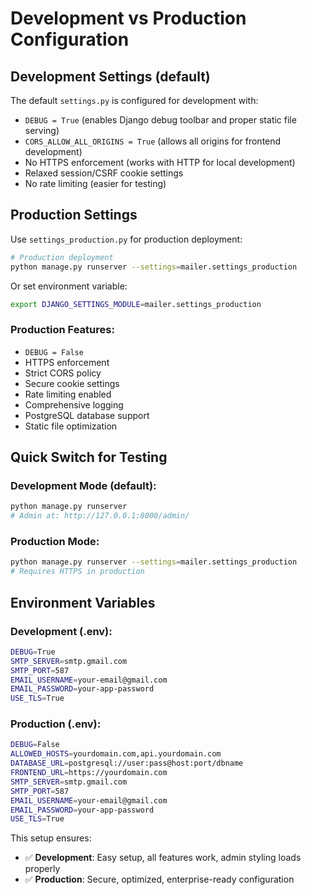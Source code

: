 # Development vs Production Configuration

## Development Settings (default)

The default `settings.py` is configured for development with:
- `DEBUG = True` (enables Django debug toolbar and proper static file serving)
- `CORS_ALLOW_ALL_ORIGINS = True` (allows all origins for frontend development)
- No HTTPS enforcement (works with HTTP for local development)
- Relaxed session/CSRF cookie settings
- No rate limiting (easier for testing)

## Production Settings

Use `settings_production.py` for production deployment:

```bash
# Production deployment
python manage.py runserver --settings=mailer.settings_production
```

Or set environment variable:
```bash
export DJANGO_SETTINGS_MODULE=mailer.settings_production
```

### Production Features:
- `DEBUG = False`
- HTTPS enforcement
- Strict CORS policy
- Secure cookie settings
- Rate limiting enabled
- Comprehensive logging
- PostgreSQL database support
- Static file optimization

## Quick Switch for Testing

### Development Mode (default):
```bash
python manage.py runserver
# Admin at: http://127.0.0.1:8000/admin/
```

### Production Mode:
```bash
python manage.py runserver --settings=mailer.settings_production
# Requires HTTPS in production
```

## Environment Variables

### Development (.env):
```bash
DEBUG=True
SMTP_SERVER=smtp.gmail.com
SMTP_PORT=587
EMAIL_USERNAME=your-email@gmail.com
EMAIL_PASSWORD=your-app-password
USE_TLS=True
```

### Production (.env):
```bash
DEBUG=False
ALLOWED_HOSTS=yourdomain.com,api.yourdomain.com
DATABASE_URL=postgresql://user:pass@host:port/dbname
FRONTEND_URL=https://yourdomain.com
SMTP_SERVER=smtp.gmail.com
SMTP_PORT=587
EMAIL_USERNAME=your-email@gmail.com
EMAIL_PASSWORD=your-app-password
USE_TLS=True
```

This setup ensures:
- ✅ **Development**: Easy setup, all features work, admin styling loads properly
- ✅ **Production**: Secure, optimized, enterprise-ready configuration
